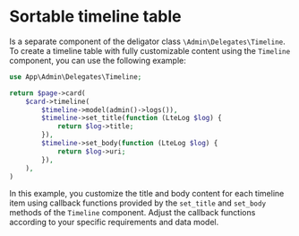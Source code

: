 # Sortable timeline table

Is a separate component of the deligator class `\Admin\Delegates\Timeline`. To create a timeline table with fully customizable content using the `Timeline` component, you can use the following example:
```php
use App\Admin\Delegates\Timeline;

return $page->card(
	$card->timeline(
		$timeline->model(admin()->logs()),
		$timeline->set_title(function (LteLog $log) {
			return $log->title;
		}),
		$timeline->set_body(function (LteLog $log) {
			return $log->uri;
		}),    
	),
)
```
In this example, you customize the title and body content for each timeline item using callback functions provided by the `set_title` and `set_body` methods of the `Timeline` component. Adjust the callback functions according to your specific requirements and data model.
